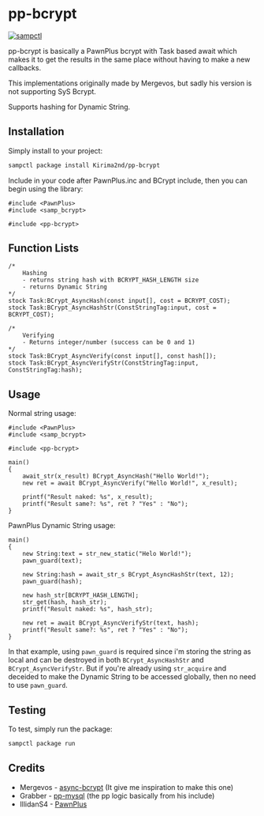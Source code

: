 # pp-bcrypt

[![sampctl](https://img.shields.io/badge/sampctl-pp--bcrypt-2f2f2f.svg?style=for-the-badge)](https://github.com/Kirima2nd/pp-bcrypt)

pp-bcrypt is basically a PawnPlus bcrypt with Task based await which
makes it to get the results in the same place without having to make a new callbacks.

This implementations originally made by Mergevos, but sadly his version is not supporting SyS Bcrypt.

Supports hashing for Dynamic String.

## Installation

Simply install to your project:

```bash
sampctl package install Kirima2nd/pp-bcrypt
```

Include in your code after PawnPlus.inc and BCrypt include, then you can begin using the library:

```pawn
#include <PawnPlus>
#include <samp_bcrypt>

#include <pp-bcrypt>
```

## Function Lists
```pawn
/*
    Hashing
    - returns string hash with BCRYPT_HASH_LENGTH size
    - returns Dynamic String
*/
stock Task:BCrypt_AsyncHash(const input[], cost = BCRYPT_COST);
stock Task:BCrypt_AsyncHashStr(ConstStringTag:input, cost = BCRYPT_COST);

/* 
    Verifying
    - Returns integer/number (success can be 0 and 1)
*/
stock Task:BCrypt_AsyncVerify(const input[], const hash[]);
stock Task:BCrypt_AsyncVerifyStr(ConstStringTag:input, ConstStringTag:hash);
```

## Usage

Normal string usage:
```pawn
#include <PawnPlus>
#include <samp_bcrypt>

#include <pp-bcrypt>

main()
{
    await_str(x_result) BCrypt_AsyncHash("Hello World!");
    new ret = await BCrypt_AsyncVerify("Hello World!", x_result);

    printf("Result naked: %s", x_result);
    printf("Result same?: %s", ret ? "Yes" : "No");
}
```

PawnPlus Dynamic String usage:
```pawn
main()
{
    new String:text = str_new_static("Helo World!");
    pawn_guard(text);

    new String:hash = await_str_s BCrypt_AsyncHashStr(text, 12);
    pawn_guard(hash);

    new hash_str[BCRYPT_HASH_LENGTH];
    str_get(hash, hash_str);
    printf("Result naked: %s", hash_str);

    new ret = await BCrypt_AsyncVerifyStr(text, hash);
    printf("Result same?: %s", ret ? "Yes" : "No");
}
```

In that example, using `pawn_guard` is required since i'm storing the string as local and can be destroyed in both `BCrypt_AsyncHashStr` and `BCrypt_AsyncVerifyStr`. But if you're already using `str_acquire` and deceided to make the Dynamic String to be accessed globally, then no need to use `pawn_guard`.

## Testing

To test, simply run the package:

```bash
sampctl package run
```

## Credits
* Mergevos - [async-bcrypt](https://github.com/Mergevos/samp-async-bcrypt) (It give me inspiration to make this one)
* Grabber - [pp-mysql](https://github.com/AGraber/pawn-plus-mysql) (the pp logic basically from his include)
* IllidanS4 - [PawnPlus](https://github.com/IllidanS4/PawnPlus)

